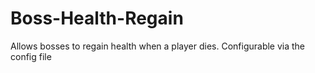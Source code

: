 # Boss-Health-Regain
Allows bosses to regain health when a player dies. Configurable via the config file
